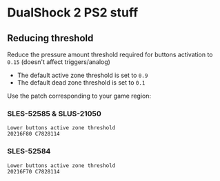 # DualShock 2 PS2 stuff

## Reducing threshold

Reduce the pressure amount threshold required for buttons activation to `0.15` (doesn't affect triggers/analog)

- The default active zone threshold is set to `0.9`
- The default dead zone threshold is set to `0.1`

Use the patch corresponding to your game region:

### SLES-52585 & SLUS-21050
```
Lower buttons active zone threshold
20216F80 C7828114
```

### SLES-52584
```
Lower buttons active zone threshold
20216F70 C7828114
```
